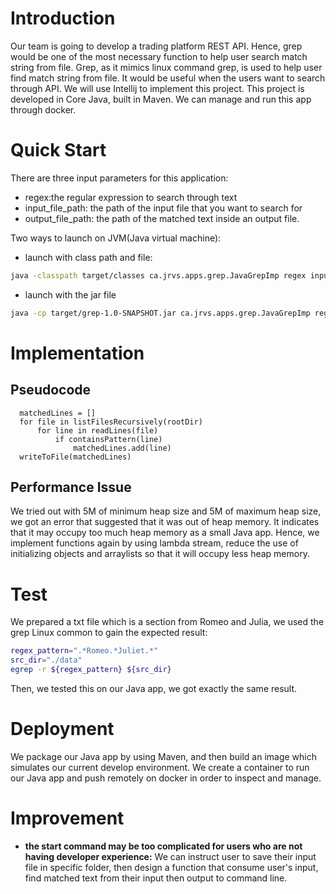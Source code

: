 # Introduction
Our team is going to develop a trading platform REST API. Hence, grep would be one of the most necessary function to help user search  match string from file. Grep, as it mimics linux command grep, is used to help user find match string from file. It would be useful when the users want to search through API. We will use Intellij to implement this project. This project is developed in Core Java, built in Maven. We can manage and run this app through docker.

# Quick Start
There are three input parameters for this application:

- regex:the regular expression to search through text
- input_file_path: the path of the input file that you want to search for
- output_file_path: the path of the matched text inside an output file.

Two ways to launch on JVM(Java virtual machine):
- launch with class path and file:
```bash
java -classpath target/classes ca.jrvs.apps.grep.JavaGrepImp regex input_file_path output_file_path
```
- launch with the jar file
```bash
java -cp target/grep-1.0-SNAPSHOT.jar ca.jrvs.apps.grep.JavaGrepImp regex input_file_path output_file_path
```

# Implementation
## Pseudocode
```text
  matchedLines = []
  for file in listFilesRecursively(rootDir)
      for line in readLines(file)
          if containsPattern(line)
              matchedLines.add(line)
  writeToFile(matchedLines)
```
## Performance Issue
We tried out with 5M of minimum heap size and 5M of maximum heap size, we got an error that suggested that it was out of heap memory. It indicates that it may occupy too much heap memory as a small Java app. Hence, we implement functions again by using lambda stream, reduce the use of initializing objects and arraylists so that it will occupy less heap memory.

# Test
We prepared a txt file which is a section from Romeo and Julia, we used the grep Linux common to gain the expected result:
```bash
regex_pattern=".*Romeo.*Juliet.*" 
src_dir="./data" 
egrep -r ${regex_pattern} ${src_dir}
```
Then, we tested this on our Java app, we got exactly the same result.

# Deployment
We package our Java app by using Maven, and then build an image which simulates our current develop environment. We create a container to run our Java app and push remotely on docker in order to inspect and manage.

# Improvement
- **the start command may be too complicated for users who are not having developer experience:** We can instruct user to save their input file in specific folder, then design a function that consume user's input, find matched text from their input then output to command line.